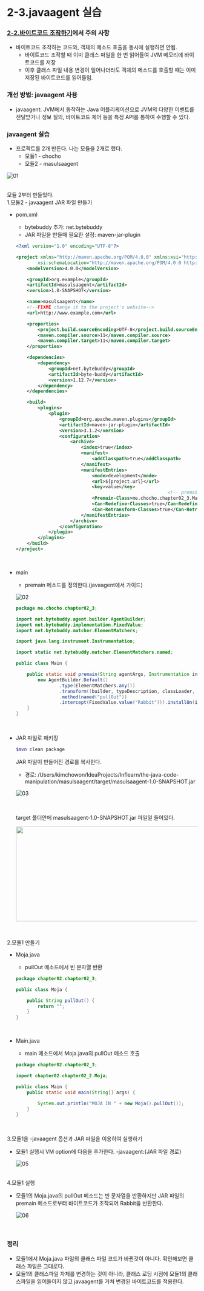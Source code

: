 # 2-3.javaagent 실습

### [2-2.바이트코드 조작하기](https://github.com/kimchowon/TIL/blob/main/2022/02/2022-02-13-%EC%9D%BC.md)에서 주의 사항

- 바이트코드 조작하는 코드와, 객체의 메소드 호출을 동시에 실행하면 안됨.
    - 바이트코드 조작할 때 이미 클래스 파일을 한 번 읽어들여 JVM 메모리에 바이트코드를 저장
    - 이후 클래스 파일 내용 변경이 일어나더라도 객체의 메소드를 호출할 때는 이미 저장된 바이트코드를 읽어들임.
    

### 개선 방법: javaagent 사용

- javaagent: JVM에서 동작하는 Java 어플리케이션으로 JVM의 다양한 이벤트를 전달받거나 정보 질의, 바이트코드 제어 등을 특정 API를 통하여 수행할 수 있다.

### javaagent 실습

- 프로젝트를 2개 만든다. 나는 모듈을 2개로 했다.
    - 모듈1 - chocho
    - 모듈2 - masulsaagent

![01](https://user-images.githubusercontent.com/52793122/154799484-b8b4fc78-e528-4c56-b039-f7b790e8c8f1.png)

<br/>
모듈 2부터 만들었다.<br/>
1.모듈2 - javaagent JAR 파일 만들기

- pom.xml
    - bytebuddy 추가: net.bytebuddy
    - JAR 파일을 만들때 필요한 설정: maven-jar-plugin

    ```xml
    <?xml version="1.0" encoding="UTF-8"?>

    <project xmlns="http://maven.apache.org/POM/4.0.0" xmlns:xsi="http://www.w3.org/2001/XMLSchema-instance"
            xsi:schemaLocation="http://maven.apache.org/POM/4.0.0 http://maven.apache.org/xsd/maven-4.0.0.xsd">
        <modelVersion>4.0.0</modelVersion>

        <groupId>org.example</groupId>
        <artifactId>masulsaagent</artifactId>
        <version>1.0-SNAPSHOT</version>

        <name>masulsaagent</name>
        <!--FIXME change it to the project's website-->
        <url>http://www.example.com</url>

        <properties>
            <project.build.sourceEncoding>UTF-8</project.build.sourceEncoding>
            <maven.compiler.source>11</maven.compiler.source>
            <maven.compiler.target>11</maven.compiler.target>
        </properties>

        <dependencies>
            <dependency>
                <groupId>net.bytebuddy</groupId>
                <artifactId>byte-buddy</artifactId>
                <version>1.12.7</version>
            </dependency>
        </dependencies>

        <build>
            <plugins>
                <plugin>
                    <groupId>org.apache.maven.plugins</groupId>
                    <artifactId>maven-jar-plugin</artifactId>
                    <version>3.1.2</version>
                    <configuration>
                        <archive>
                            <index>true</index>
                            <manifest>
                                <addClasspath>true</addClasspath>
                            </manifest>
                            <manifestEntries>
                                <mode>development</mode>
                                <url>${project.url}</url>
                                <key>value</key>
                                                            <!-- premain 메소드를 작성한 Java 파일의 풀패키지명을 넣는다 -->
                                <Premain-Class>me.chocho.chapter02_3.Main</Premain-Class>
                                <Can-Redefine-Classes>true</Can-Redefine-Classes>
                                <Can-Retransform-Classes>true</Can-Retransform-Classes>
                            </manifestEntries>
                        </archive>
                    </configuration>
                </plugin>
            </plugins>
        </build>
    </project>

    ```
<br/>

- main
    - premain 메소드를 정의한다.(javaagent에서 가이드)

    ![02](https://user-images.githubusercontent.com/52793122/154799488-740347f5-521d-4b7f-8be7-e151d426600b.png)

    
    ```java
    package me.chocho.chapter02_3;
    
    import net.bytebuddy.agent.builder.AgentBuilder;
    import net.bytebuddy.implementation.FixedValue;
    import net.bytebuddy.matcher.ElementMatchers;
    
    import java.lang.instrument.Instrumentation;
    
    import static net.bytebuddy.matcher.ElementMatchers.named;
    
    public class Main {
    
        public static void premain(String agentArgs, Instrumentation inst) {
            new AgentBuilder.Default()
                    .type(ElementMatchers.any())
                    .transform((builder, typeDescription, classLoader, javaModule) -> builder
                    .method(named("pullOut"))
                    .intercept(FixedValue.value("Rabbit"))).installOn(inst);
        }
    }
    
    ```
<br/>

- JAR 파일로 패키징
    
    ```bash
    $mvn clean package
    ```
    
    JAR 파일이 만들어진 경로를 복사한다.
    
    - 경로: /Users/kimchowon/IdeaProjects/Inflearn/the-java-code-manipulation/masulsaagent/target/masulsaagent-1.0-SNAPSHOT.jar

    ![03](https://user-images.githubusercontent.com/52793122/154799489-e8bc3d78-ddb9-4b7b-bf18-1682601c4aa4.png)

    <br/>

    target 폴더안에 masulsaagent-1.0-SNAPSHOT.jar 파일일 들어있다. 
    
     <img src="https://user-images.githubusercontent.com/52793122/154799490-c2585f08-9006-4b25-9b20-e7ca6b997381.png"  width="800" height="250"/>

<br/>

2.모듈1 만들기

- Moja.java
    - pullOut 메소드에서 빈 문자열 반환
    
    ```java
    package chapter02.chapter02_3;
    
    public class Moja {
    
        public String pullOut() {
            return "";
        }
    }
    ```
    
<br/>

- Main.java
    - main 메소드에서 Moja.java의 pullOut 메소드 호출
    
    ```java
    package chapter02.chapter02_3;
    
    import chapter02.chapter02_2.Moja;
    
    public class Main {
        public static void main(String[] args) {
    
            System.out.println("MOJA IN " + new Moja().pullOut());
        }
    }
    
    ```
    
<br/>

3.모듈1을 -javaagent 옵션과 JAR 파일을 이용하여 실행하기

- 모듈1 실행시 VM option에 다음을 추가한다.
-javaagent:{JAR 파일 경로}

    ![05](https://user-images.githubusercontent.com/52793122/154799491-9e6e2d2c-facd-4883-bc2b-10c802dd91b2.png)

<br/>
4.모듈1 실행

- 모듈1의 Moja.java의 pullOut 메소드는 빈 문자열을 반환하지만 JAR 파일의 premain 메소드로부터 바이트코드가 조작되어 Rabbit을 반환한다.

    ![06](https://user-images.githubusercontent.com/52793122/154799492-4d87e3a1-f7be-4399-80ac-c6172ad02f73.png)

<br/>

### 정리

- 모듈1에서 Moja.java 파일의 클래스 파일 코드가 바뀐것이 아니다. 확인해보면 클래스 파일은 그대로다.
- 모듈1의 클래스파일 자체를 변경하는 것이 아니라, 클래스 로딩 시점에 모듈1의 클래스파일을 읽어들이지 않고 javaagent를 거쳐 변경된 바이트코드를 적용한다.